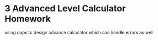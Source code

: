 # 3 Advanced Level Calculator Homework

using oops to design advance calculator which can handle errors as well
